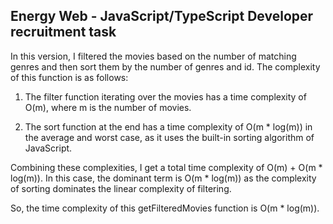 ## Energy Web - JavaScript/TypeScript Developer recruitment task

In this version, I filtered the movies based on the number of matching genres and then sort them by the number of genres and id. The complexity of this function is as follows:

1. The filter function iterating over the movies has a time complexity of O(m), where m is the number of movies.

2. The sort function at the end has a time complexity of O(m * log(m)) in the average and worst case, as it uses the built-in sorting algorithm of JavaScript.

Combining these complexities, I get a total time complexity of O(m) + O(m * log(m)). In this case, the dominant term is O(m * log(m)) as the complexity of sorting dominates the linear complexity of filtering.

So, the time complexity of this getFilteredMovies function is O(m * log(m)).